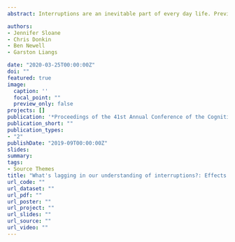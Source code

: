 ```yaml
---
abstract: Interruptions are an inevitable part of every day life. Previous research suggests that interruptions can decrease performance and increase errors and response time. Additionally, there is evidence that providing a lag time prior to an interruption can mitigate some of the interruption costs. The goal of this paper is to investigate the effects of interruptions and interruption lags and explore possible strategies to attenuate interruption costs. A novel sequential decision-making paradigm was used, where the difficulty of the task and type of interruption were the two experimental manipulations. The results indicate that there is a potential benefit to including a lag time when presented with interruptions.

authors:
- Jennifer Sloane
- Chris Donkin
- Ben Newell
- Garston Liangs

date: "2020-03-25T00:00:00Z"
doi: ""
featured: true
image:
  caption: ''
  focal_point: ""
  preview_only: false
projects: []
publication: '*Proceedings of the 41st Annual Conference of the Cognitive Science Society*'
publication_short: ""
publication_types:
- "2"
publishDate: "2019-09T00:00:00Z"
slides: 
summary: 
tags:
- Source Themes
title: "What's lagging in our understanding of interruptions?: Effects of interruption lags in sequential decision-making."
url_code: ""
url_dataset: ""
url_pdf: ""
url_poster: ""
url_project: ""
url_slides: ""
url_source: ""
url_video: ""
---
```



